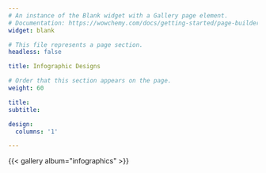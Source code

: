 ```yaml
---
# An instance of the Blank widget with a Gallery page element.
# Documentation: https://wowchemy.com/docs/getting-started/page-builder/
widget: blank

# This file represents a page section.
headless: false

title: Infographic Designs

# Order that this section appears on the page.
weight: 60

title: 
subtitle: 

design:
  columns: '1'

---
```


{{< gallery album="infographics" >}}
